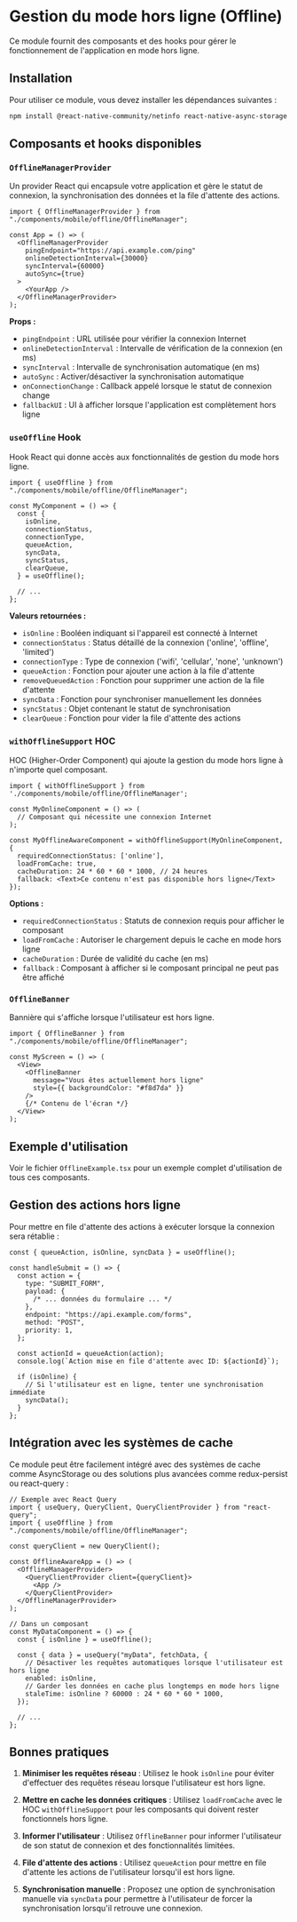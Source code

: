 # Gestion du mode hors ligne (Offline)

Ce module fournit des composants et des hooks pour gérer le fonctionnement de l'application en mode hors ligne.

## Installation

Pour utiliser ce module, vous devez installer les dépendances suivantes :

```bash
npm install @react-native-community/netinfo react-native-async-storage
```

## Composants et hooks disponibles

### `OfflineManagerProvider`

Un provider React qui encapsule votre application et gère le statut de connexion, la synchronisation des données et la file d'attente des actions.

```tsx
import { OfflineManagerProvider } from "./components/mobile/offline/OfflineManager";

const App = () => (
  <OfflineManagerProvider
    pingEndpoint="https://api.example.com/ping"
    onlineDetectionInterval={30000}
    syncInterval={60000}
    autoSync={true}
  >
    <YourApp />
  </OfflineManagerProvider>
);
```

**Props :**

- `pingEndpoint` : URL utilisée pour vérifier la connexion Internet
- `onlineDetectionInterval` : Intervalle de vérification de la connexion (en ms)
- `syncInterval` : Intervalle de synchronisation automatique (en ms)
- `autoSync` : Activer/désactiver la synchronisation automatique
- `onConnectionChange` : Callback appelé lorsque le statut de connexion change
- `fallbackUI` : UI à afficher lorsque l'application est complètement hors ligne

### `useOffline` Hook

Hook React qui donne accès aux fonctionnalités de gestion du mode hors ligne.

```tsx
import { useOffline } from "./components/mobile/offline/OfflineManager";

const MyComponent = () => {
  const {
    isOnline,
    connectionStatus,
    connectionType,
    queueAction,
    syncData,
    syncStatus,
    clearQueue,
  } = useOffline();

  // ...
};
```

**Valeurs retournées :**

- `isOnline` : Booléen indiquant si l'appareil est connecté à Internet
- `connectionStatus` : Status détaillé de la connexion ('online', 'offline', 'limited')
- `connectionType` : Type de connexion ('wifi', 'cellular', 'none', 'unknown')
- `queueAction` : Fonction pour ajouter une action à la file d'attente
- `removeQueuedAction` : Fonction pour supprimer une action de la file d'attente
- `syncData` : Fonction pour synchroniser manuellement les données
- `syncStatus` : Objet contenant le statut de synchronisation
- `clearQueue` : Fonction pour vider la file d'attente des actions

### `withOfflineSupport` HOC

HOC (Higher-Order Component) qui ajoute la gestion du mode hors ligne à n'importe quel composant.

```tsx
import { withOfflineSupport } from './components/mobile/offline/OfflineManager';

const MyOnlineComponent = () => (
  // Composant qui nécessite une connexion Internet
);

const MyOfflineAwareComponent = withOfflineSupport(MyOnlineComponent, {
  requiredConnectionStatus: ['online'],
  loadFromCache: true,
  cacheDuration: 24 * 60 * 60 * 1000, // 24 heures
  fallback: <Text>Ce contenu n'est pas disponible hors ligne</Text>
});
```

**Options :**

- `requiredConnectionStatus` : Statuts de connexion requis pour afficher le composant
- `loadFromCache` : Autoriser le chargement depuis le cache en mode hors ligne
- `cacheDuration` : Durée de validité du cache (en ms)
- `fallback` : Composant à afficher si le composant principal ne peut pas être affiché

### `OfflineBanner`

Bannière qui s'affiche lorsque l'utilisateur est hors ligne.

```tsx
import { OfflineBanner } from "./components/mobile/offline/OfflineManager";

const MyScreen = () => (
  <View>
    <OfflineBanner
      message="Vous êtes actuellement hors ligne"
      style={{ backgroundColor: "#f8d7da" }}
    />
    {/* Contenu de l'écran */}
  </View>
);
```

## Exemple d'utilisation

Voir le fichier `OfflineExample.tsx` pour un exemple complet d'utilisation de tous ces composants.

## Gestion des actions hors ligne

Pour mettre en file d'attente des actions à exécuter lorsque la connexion sera rétablie :

```tsx
const { queueAction, isOnline, syncData } = useOffline();

const handleSubmit = () => {
  const action = {
    type: "SUBMIT_FORM",
    payload: {
      /* ... données du formulaire ... */
    },
    endpoint: "https://api.example.com/forms",
    method: "POST",
    priority: 1,
  };

  const actionId = queueAction(action);
  console.log(`Action mise en file d'attente avec ID: ${actionId}`);

  if (isOnline) {
    // Si l'utilisateur est en ligne, tenter une synchronisation immédiate
    syncData();
  }
};
```

## Intégration avec les systèmes de cache

Ce module peut être facilement intégré avec des systèmes de cache comme AsyncStorage ou des solutions plus avancées comme redux-persist ou react-query :

```tsx
// Exemple avec React Query
import { useQuery, QueryClient, QueryClientProvider } from "react-query";
import { useOffline } from "./components/mobile/offline/OfflineManager";

const queryClient = new QueryClient();

const OfflineAwareApp = () => (
  <OfflineManagerProvider>
    <QueryClientProvider client={queryClient}>
      <App />
    </QueryClientProvider>
  </OfflineManagerProvider>
);

// Dans un composant
const MyDataComponent = () => {
  const { isOnline } = useOffline();

  const { data } = useQuery("myData", fetchData, {
    // Désactiver les requêtes automatiques lorsque l'utilisateur est hors ligne
    enabled: isOnline,
    // Garder les données en cache plus longtemps en mode hors ligne
    staleTime: isOnline ? 60000 : 24 * 60 * 60 * 1000,
  });

  // ...
};
```

## Bonnes pratiques

1. **Minimiser les requêtes réseau** : Utilisez le hook `isOnline` pour éviter d'effectuer des requêtes réseau lorsque l'utilisateur est hors ligne.

2. **Mettre en cache les données critiques** : Utilisez `loadFromCache` avec le HOC `withOfflineSupport` pour les composants qui doivent rester fonctionnels hors ligne.

3. **Informer l'utilisateur** : Utilisez `OfflineBanner` pour informer l'utilisateur de son statut de connexion et des fonctionnalités limitées.

4. **File d'attente des actions** : Utilisez `queueAction` pour mettre en file d'attente les actions de l'utilisateur lorsqu'il est hors ligne.

5. **Synchronisation manuelle** : Proposez une option de synchronisation manuelle via `syncData` pour permettre à l'utilisateur de forcer la synchronisation lorsqu'il retrouve une connexion.
